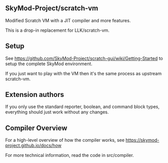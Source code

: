 ## SkyMod-Project/scratch-vm

Modified Scratch VM with a JIT compiler and more features.

This is a drop-in replacement for LLK/scratch-vm.

## Setup

See https://github.com/SkyMod-Project/scratch-gui/wiki/Getting-Started to setup the complete SkyMod environment.

If you just want to play with the VM then it's the same process as upstream scratch-vm.

## Extension authors

If you only use the standard reporter, boolean, and command block types, everything should just work without any changes.

## Compiler Overview

For a high-level overview of how the compiler works, see https://skymod-project.github.io/docs/how

For more technical information, read the code in src/compiler.
